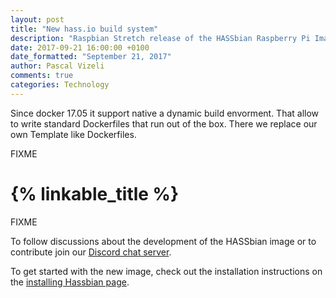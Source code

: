 ```yaml
---
layout: post
title: "New hass.io build system"
description: "Raspbian Stretch release of the HASSbian Raspberry Pi Image for Home Assistant"
date: 2017-09-21 16:00:00 +0100
date_formatted: "September 21, 2017"
author: Pascal Vizeli
comments: true
categories: Technology
---
```


Since docker 17.05 it support native a dynamic build envorment. That allow to write standard Dockerfiles that run out of the box. There we replace our own Template like Dockerfiles.

FIXME

# {% linkable_title  %}

FIXME

To follow discussions about the development of the HASSbian image or to contribute join our [Discord chat server][discord-hassio].

To get started with the new image, check out the installation instructions on the [installing Hassbian page][install].

[hassio-hardware-image-release]: https://github.com/home-assistant/hassio-build/releases/tag/1.1
[install]: https://home-assistant.io/hassio/installation/
[discord-hassio]: FIXME
